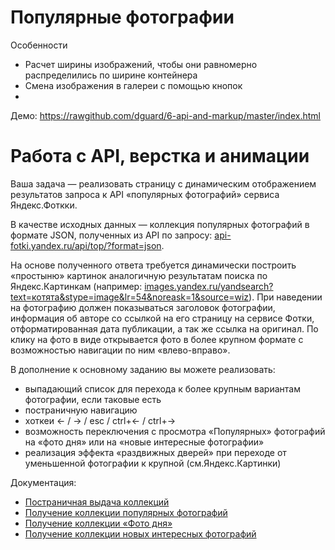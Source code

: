 # Популярные фотографии

Особенности
* Расчет ширины изображений, чтобы они равномерно распределились по ширине контейнера
* Смена изображения в галереи с помощью кнопок
*

Демо:
https://rawgithub.com/dguard/6-api-and-markup/master/index.html


# Работа с API, верстка и анимации

Ваша задача — реализовать страницу с динамическим отображением результатов запроса к API «популярных фотографий» сервиса Яндекс.Фоткки.

В качестве исходных данных — коллекция популярных фотографий в формате JSON, полученных из API 
по запросу: [api-fotki.yandex.ru/api/top/?format=json](http://api-fotki.yandex.ru/api/top/?format=json).

На основе полученного ответа требуется динамически построить «простыню» картинок аналогичную 
результатам поиска по Яндекс.Картинкам (например: [images.yandex.ru/yandsearch?text=котята&stype=image&lr=54&noreask=1&source=wiz](http://images.yandex.ru/yandsearch?text=котята&stype=image&lr=54&noreask=1&source=wiz)).
При наведении на фотографию должен показываться заголовок фотографии, информация об авторе со ссылкой 
на его страницу на сервисе Фотки, отформатированная дата публикации, а так же ссылка на оригинал.
По клику на фото в виде открывается фото в более крупном формате с возможностью навигации 
по ним «влево-вправо».

В дополнение к основному заданию вы можете реализовать:
* выпадающий список для перехода к более крупным вариантам фотографии, если таковые есть
* постраничную навигацию
* хоткеи ← / → / esc / ctrl+← / ctrl+→
* возможность переключения с просмотра «Популярных» фотографий на «фото дня» или на «новые интересные фотографии»
* реализация эффекта «раздвижных дверей» при переходе от уменьшенной фотографии к крупной (см.Яндекс.Картинки)

Документация:
* [Постраничная выдача коллекций](http://api.yandex.ru/fotki/doc/operations-ref/collection-partial-lists.xml)
* [Получение коллекции популярных фотографий](http://api.yandex.ru/fotki/doc/operations-ref/top-photos-get.xml)
* [Получение коллекции «Фото дня»](http://api.yandex.ru/fotki/doc/operations-ref/day-photos-get.xml)
* [Получение коллекции новых интересных фотографий](http://api.yandex.ru/fotki/doc/operations-ref/interesting-photos-get.xml)
